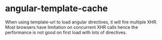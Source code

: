 # angular-template-cache
When using template-url to load angular directives, it will fire multiple XHR. Most browsers have limitation 
on concurrent XHR calls hence the performance is not good on first load with lots of directives.
